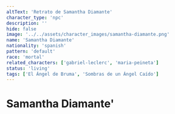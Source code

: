 ```yaml
---
altText: 'Retrato de Samantha Diamante'
character_type: 'npc'
description: ''
hide: false
image: '../../assets/character_images/samantha-diamante.png'
name: 'Samantha Diamante'
nationality: 'spanish'
pattern: 'default'
race: 'mortal'
related_characters: ['gabriel-leclerc', 'maria-peineta']
status: 'living'
tags: ['El Ángel de Bruma', 'Sombras de un Ángel Caído']
---
```


# Samantha Diamante'
